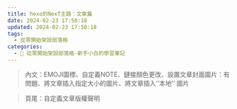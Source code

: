 ```yaml
---
title: hexo的NexT主題：文章篇
date: 2024-02-23 17:50:18
updated: 2024-02-23 17:50:18
tags:
  - 從零開始架設部落格
categories: 
  - 🌴 從零開始架設部落格-新手小白的學習筆記
---
```

>內文：EMOJI圖標、自定義NOTE、鏈接顏色更改、設置文章封面圖片：有問題、將文章插入指定大小的圖片、將文章插入’’本地’’ 圖片

>頁尾：自定義文章版權聲明
<!-- more -->